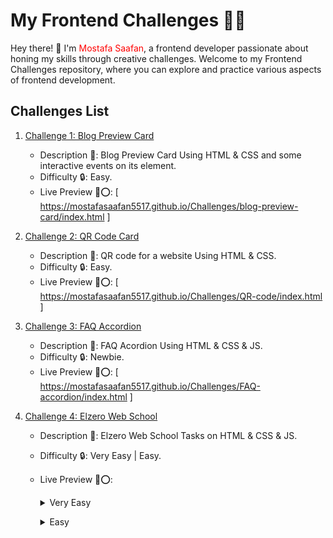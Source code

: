 # My Frontend Challenges 👨‍💻

Hey there! 👋 I'm <span style="color: red;">Mostafa Saafan</span>, a frontend developer passionate about honing my skills through creative challenges. Welcome to my Frontend Challenges repository, where you can explore and practice various aspects of frontend development.

## Challenges List

1. [Challenge 1: Blog Preview Card](blog-preview-card/README.md)
   - Description 📝: Blog Preview Card Using HTML & CSS and some interactive events on its element.
   - Difficulty 🔒: Easy.
   - Live Preview 🔗⭕: [ https://mostafasaafan5517.github.io/Challenges/blog-preview-card/index.html ]

2. [Challenge 2: QR Code Card](QR-code/README.md)
   - Description 📝: QR code for a website Using HTML & CSS.
   - Difficulty 🔒: Easy.
   - Live Preview 🔗⭕:  [ https://mostafasaafan5517.github.io/Challenges/QR-code/index.html ]

3. [Challenge 3: FAQ Accordion](FAQ-accordion/README.md)
   - Description 📝: FAQ Acordion Using HTML & CSS & JS.
   - Difficulty 🔒: Newbie.
   - Live Preview 🔗⭕:  [ https://mostafasaafan5517.github.io/Challenges/FAQ-accordion/index.html ]

4. [Challenge 4: Elzero Web School](Elzero/README.md)
   - Description 📝: Elzero Web School Tasks on HTML & CSS & JS.
   - Difficulty 🔒: Very Easy | Easy.
   - Live Preview 🔗⭕:
     
        <details>
           <summary>Very Easy</summary>

       - Card with transparent image
          - Live Preview 🔗⭕:  [ https://mostafasaafan5517.github.io/Challenges/Elzero/Very-easy/Card-with-transparent-image/index.html ]

       - Classic Sidebar
          - Live Preview 🔗⭕:  [ https://mostafasaafan5517.github.io/Challenges/Elzero/Very-easy/Classic-sidebar/index.html ]
                
       - Creative Titles
          - Live Preview 🔗⭕:  [ https://mostafasaafan5517.github.io/Challenges/Elzero/Very-easy/Creative-titles/index.html ]
                
       - Features Products
          - Live Preview 🔗⭕:  [ https://mostafasaafan5517.github.io/Challenges/Elzero/Very-easy/features-products/index.html ]

       - Features Comparison Boxes
          - Live Preview 🔗⭕:  [ https://mostafasaafan5517.github.io/Challenges/Elzero/Very-easy/Features-comparison-boxes/index.html ]

       - Font Changer
          - Live Preview 🔗⭕:  [ https://mostafasaafan5517.github.io/Challenges/Elzero/Very-easy/Font-changer/index.html ]

       - Gaming Profile Sections
          - Live Preview 🔗⭕:  [ https://mostafasaafan5517.github.io/Challenges/Elzero/Very-easy/Gaming-profile-sections/index.html ]
                
       - Hover to Show Tooltip
          - Live Preview 🔗⭕:  [ https://mostafasaafan5517.github.io/Challenges/Elzero/Very-easy/Hover-to-show-tooltip/index.html ]
                
       - Scroll to Top Pure CSS
          - Live Preview 🔗⭕:  [ https://mostafasaafan5517.github.io/Challenges/Elzero/Very-easy/Scroll-to-top-pure-css/index.html ]
                
       - Show & Hide Paragraph
         - Live Preview 🔗⭕:  [ https://mostafasaafan5517.github.io/Challenges/Elzero/Very-easy/Show-hide-paragraph/index.html ]
                
       - Split MegaMan Frame
         - Live Preview 🔗⭕:  [ https://mostafasaafan5517.github.io/Challenges/Elzero/Very-easy/Split-magaman-frame/index.html ]
                
       - Team Skills and Stats
         - Live Preview 🔗⭕:  [ https://mostafasaafan5517.github.io/Challenges/Elzero/Very-easy/Team-skills-and-stats/index.html ]
                
       - Two Columns Form
         - Live Preview 🔗⭕:  [ https://mostafasaafan5517.github.io/Challenges/Elzero/Very-easy/Two-columns-form/index.html ] </details>

           <details>
              <summary>Easy</summary>
              
             - Course Offer Box
               - Live Preview 🔗⭕:  [ https://mostafasaafan5517.github.io/Challenges/Elzero/Easy/Course-offer-box/index.html ]
      
             - Interests Boxes Select
               - Live Preview 🔗⭕:  [ https://mostafasaafan5517.github.io/Challenges/Elzero/Easy/Interests-boxes-select/index.html ]
           </details>
<!-- Add more challenges as needed -->
